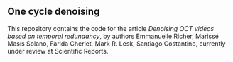 ## One cycle denoising ##

This repository contains the code for the article _Denoising OCT videos based on temporal redundancy_, by authors Emmanuelle Richer, Marissé Masís Solano, Farida Cheriet, Mark R. Lesk, Santiago Costantino, currently under review at Scientific Reports. 
